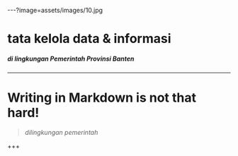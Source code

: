---?image=assets/images/10.jpg
# **tata kelola data & informasi**

##### di lingkungan Pemerintah Provinsi Banten
---

# __Writing in Markdown is not that hard!__
> _dilingkungan pemerintah_

+++
